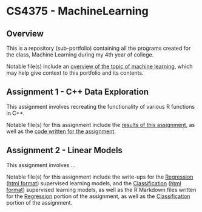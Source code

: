 # CS4375 - MachineLearning
## Overview

This is a repository (sub-portfolio) containing all the programs created for the class, Machine Learning during my 4th year of college.

Notable file(s) include an [overview of the topic of machine learning](Overview/Overview%20of%20ML.pdf), which may help give context to this portfolio and its contents.

## Assignment 1 - C++ Data Exploration

This assignment involves recreating the functionality of various R functions in C++.

Notable file(s) for this assignment include the [results of this assignment](C++%20Data%20Exploration/Data%20Exploration%20Writeup.pdf), as well as the [code written for the assignment](C++%20Data%20Exploration/main.cpp).

## Assignment 2 - Linear Models

This assignment involves ...

Notable file(s) for this assignment include the write-ups for the [Regression](Linear%20Models/Regression.pdf) ([html format](Linear%20Models/Regression.html)) supervised learning models, and the [Classification](Linear%20Models/Classification.pdf) ([html format](Linear%20Models/Classification.html)) supervised learning models, as well as the R Markdown files written for the [Regression](Linear%20Models/Regression.Rmd) portion of the assignment, as well as the [Classification](Linear%20Models/Classification.Rmd) portion of the assignment.
